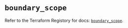 # `boundary_scope`

Refer to the Terraform Registory for docs: [`boundary_scope`](https://registry.terraform.io/providers/hashicorp/boundary/1.1.11/docs/resources/scope).
